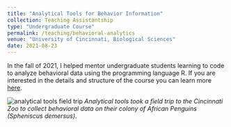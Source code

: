 ```yaml
---
title: "Analytical Tools for Behavior Information"
collection: Teaching Assistantship
type: "Undergraduate Course"
permalink: /teaching/behavioral-analytics
venue: "University of Cincinnati, Biological Sciences"
date: 2021-08-23
---
```


In the fall of 2021, I helped mentor undergraduate students learning to code to analyze behavioral data using the programming language R. If you are interested in the details and structure of the course you can learn more [here](http://hobsonresearch.com/index.php/biol2099-analytical-tools-for-behavior-information/).

![analytical tools field trip](https://user-images.githubusercontent.com/78130420/147151979-98827e67-316c-4d3e-a97a-8837686acaf0.jpg)
_Analytical tools took a field trip to the Cincinnati Zoo to collect behavioral data on their colony of African Penguins (Spheniscus demersus)_.
